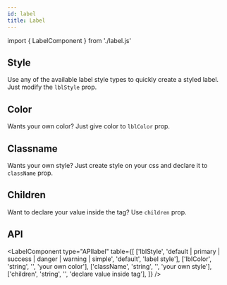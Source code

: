 ```yaml
---
id: label
title: Label
---
```


import { LabelComponent } from './label.js'

 ## Style

<p>Use any of the available label style types to quickly create a styled label. Just modify the <code>lblStyle</code> prop.</p>
<LabelComponent type="lblStyle" styles={['Default', 'Primary', 'Success', 'Danger', 'Warning', 'Simple']} />

## Color

<p>Wants your own color? Just give color to <code>lblColor</code> prop.</p>
<LabelComponent type="lblColor" styles={['red']} />


## Classname

<p>Wants your own style? Just create style on your css and declare it to <code>className</code> prop.</p>
<LabelComponent type="className" styles={['styles.styled']} />

## Children

<p>Want to declare your value inside the tag? Use <code>children</code> prop.</p>
<LabelComponent type="children" styles={['children']} />

## API

<LabelComponent type="APIlabel" table={[
    ['lblStyle', 'default | primary | success | danger | warning | simple', 'default', 'label style'], 
    ['lblColor', 'string', '', 'your own color'], 
    ['className', 'string', '', 'your own style'], 
    ['children', 'string', '', 'declare value inside tag'],
]} />